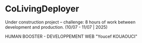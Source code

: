 # CoLivingDeployer

Under construction project – challenge: 8 hours of work between development and production. (10/07 - 11/07 | 2025)

HUMAN BOOSTER - DEVELOPPEMENT WEB "Youcef KOUAOUCI"
